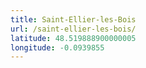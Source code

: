 ```yaml
---
title: Saint-Ellier-les-Bois
url: /saint-ellier-les-bois/
latitude: 48.519888900000005
longitude: -0.0939855
---
```


